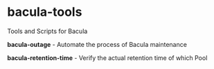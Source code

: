 # bacula-tools
Tools and Scripts for Bacula

**bacula-outage** - Automate the process of Bacula maintenance

**bacula-retention-time** - Verify the actual retention time of which Pool
